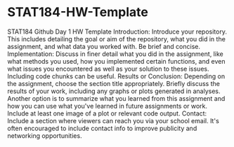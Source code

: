 # STAT184-HW-Template
 STAT184 Github Day 1 HW Template
Introduction: Introduce your repository. This includes detailing the goal or aim of the repository, what you did in the assignment, and what data you worked with. Be brief and concise.
Implementation: Discuss in finer detail what you did in the assignment, like what methods you used, how you implemented certain functions, and even what issues you encountered as well as your solution to these issues. Including code chunks can be useful.
Results or Conclusion: Depending on the assignment, choose the section title appropriately. Briefly discuss the results of your work, including any graphs or plots generated in analyses. Another option is to summarize what you learned from this assignment and how you can use what you've learned in future assignments or work. Include at least one image of a plot or relevant code output.
Contact: Include a section where viewers can reach you via your school email. It's often encouraged to include contact info to improve publicity and networking opportunities.
